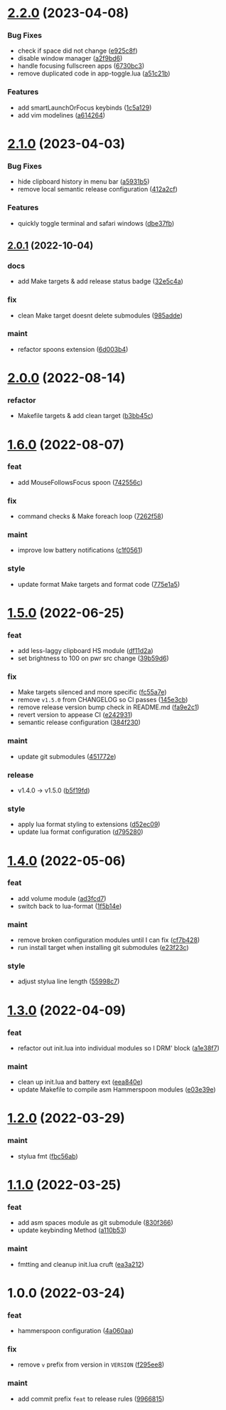 # [2.2.0](https://github.com/vladdoster/hammerspoon-configuration/compare/v2.1.0...v2.2.0) (2023-04-08)


### Bug Fixes

* check if space did not change ([e925c8f](https://github.com/vladdoster/hammerspoon-configuration/commit/e925c8f406fd6672c0d1fbcee44926f06e9dc3aa))
* disable window manager ([a2f9bd6](https://github.com/vladdoster/hammerspoon-configuration/commit/a2f9bd61864115e1deb064430975408ace8a7dc1))
* handle focusing fullscreen apps ([6730bc3](https://github.com/vladdoster/hammerspoon-configuration/commit/6730bc372c35e2666b5493edcc141f76d912f440))
* remove duplicated code in app-toggle.lua ([a51c21b](https://github.com/vladdoster/hammerspoon-configuration/commit/a51c21b8122ae5d7ce9d1fd9db91cf6176acdba5))


### Features

* add smartLaunchOrFocus keybinds ([1c5a129](https://github.com/vladdoster/hammerspoon-configuration/commit/1c5a129db2600e6b9017e694b03af956f0dcfbf1))
* add vim modelines ([a614264](https://github.com/vladdoster/hammerspoon-configuration/commit/a61426467cbce1a1f8d9e4a1169d6aa4be2ad0de))

# [2.1.0](https://github.com/vladdoster/hammerspoon-configuration/compare/v2.0.1...v2.1.0) (2023-04-03)


### Bug Fixes

* hide clipboard history in menu bar ([a5931b5](https://github.com/vladdoster/hammerspoon-configuration/commit/a5931b56c22ebbc09cade5f75a4377dbdf930d85))
* remove local semantic release configuration  ([412a2cf](https://github.com/vladdoster/hammerspoon-configuration/commit/412a2cf66d29bffe7cc5d0ba626667081af53306))


### Features

* quickly toggle terminal and safari windows ([dbe37fb](https://github.com/vladdoster/hammerspoon-configuration/commit/dbe37fb82025e14e1a1477949469023c833f264a))

## [2.0.1](https://github.com/vladdoster/hammerspoon-configuration/compare/v2.0.0...v2.0.1) (2022-10-04)


### docs

* add Make targets & add release status badge ([32e5c4a](https://github.com/vladdoster/hammerspoon-configuration/commit/32e5c4a30d3e0ddb2c2085bea4c374ced0e4ee8c))

### fix

* clean Make target doesnt delete submodules ([985adde](https://github.com/vladdoster/hammerspoon-configuration/commit/985adde3ab64597a2b54e2b8d05a306041857851))

### maint

* refactor spoons extension ([6d003b4](https://github.com/vladdoster/hammerspoon-configuration/commit/6d003b44bf71f3e412da831ee3c2c86529c89a4c))

# [2.0.0](https://github.com/vladdoster/hammerspoon-configuration/compare/v1.6.0...v2.0.0) (2022-08-14)


### refactor

* Makefile targets & add clean target ([b3bb45c](https://github.com/vladdoster/hammerspoon-configuration/commit/b3bb45cbe5a4d9e4ebf631aba66469cd02b908c8))

# [1.6.0](https://github.com/vladdoster/hammerspoon-configuration/compare/v1.5.0...v1.6.0) (2022-08-07)


### feat

* add MouseFollowsFocus spoon ([742556c](https://github.com/vladdoster/hammerspoon-configuration/commit/742556c6d27581f2624aa60d07445bf1860a884e))

### fix

* command checks & Make foreach loop ([7262f58](https://github.com/vladdoster/hammerspoon-configuration/commit/7262f5898bbb6bf83181174c858ea58a72fcffcc))

### maint

* improve low battery notifications ([c1f0561](https://github.com/vladdoster/hammerspoon-configuration/commit/c1f0561ba1c7f1ffa0f7285e8ebae50e2f685972))

### style

* update format Make targets and format code ([775e1a5](https://github.com/vladdoster/hammerspoon-configuration/commit/775e1a5839db6e175178829881649f8fd0006ccc))

# [1.5.0](https://github.com/vladdoster/hammerspoon-configuration/compare/v1.4.0...v1.5.0) (2022-06-25)


### feat

* add less-laggy clipboard HS module ([df11d2a](https://github.com/vladdoster/hammerspoon-configuration/commit/df11d2a52d1db6925697f86a0a462016e36ac6c1))
* set brightness to 100 on pwr src change ([39b59d6](https://github.com/vladdoster/hammerspoon-configuration/commit/39b59d650e9aa1282fc99e7fc87b7a595052678c))

### fix

* Make targets silenced and more specific ([fc55a7e](https://github.com/vladdoster/hammerspoon-configuration/commit/fc55a7e6c2a3860b614f07ceef004e6ff0bbb50a))
* remove `v1.5.0` from CHANGELOG so CI passes ([145e3cb](https://github.com/vladdoster/hammerspoon-configuration/commit/145e3cb915c9c4ff21af8084986f4fbf43a3da4f))
* remove release version bump check in README.md ([fa9e2c1](https://github.com/vladdoster/hammerspoon-configuration/commit/fa9e2c19f232fada84d808373823da8afe2d8a79))
* revert version to appease CI ([e242931](https://github.com/vladdoster/hammerspoon-configuration/commit/e2429311f1b00df0362e5f9d9e7a87fbd72c9240))
* semantic release configuration ([384f230](https://github.com/vladdoster/hammerspoon-configuration/commit/384f230862a5130782442d47956f690fd6f0cccf))

### maint

* update git submodules ([451772e](https://github.com/vladdoster/hammerspoon-configuration/commit/451772e887af8029ce4d7d70e4a2d0269d796d3b))

### release

* v1.4.0 → v1.5.0 ([b5f19fd](https://github.com/vladdoster/hammerspoon-configuration/commit/b5f19fde31562759230766c5883777af46e968fa))

### style

* apply lua format styling to extensions ([d52ec09](https://github.com/vladdoster/hammerspoon-configuration/commit/d52ec09e9fb82d9fd38decac61854fe856321721))
* update lua format configuration ([d795280](https://github.com/vladdoster/hammerspoon-configuration/commit/d795280eb723d83d5d24229b67692ba8789e6554))

# [1.4.0](https://github.com/vladdoster/hammerspoon-configuration/compare/v1.3.0...v1.4.0) (2022-05-06)


### feat

* add volume module ([ad3fcd7](https://github.com/vladdoster/hammerspoon-configuration/commit/ad3fcd70593a5d98e3d09672d0f27afdd1b62c92))
* switch back to lua-format ([1f5b14e](https://github.com/vladdoster/hammerspoon-configuration/commit/1f5b14ea7413bb6f66f01628263a61afc9ad7f01))

### maint

* remove broken configuration modules until I can fix ([cf7b428](https://github.com/vladdoster/hammerspoon-configuration/commit/cf7b4283d350271a9777e112fba4213efeb001b4))
* run install target when installing git submodules ([e23f23c](https://github.com/vladdoster/hammerspoon-configuration/commit/e23f23cc2d9ca43056dd74a6a2601e42a2a2521f))

### style

* adjust stylua line length ([55998c7](https://github.com/vladdoster/hammerspoon-configuration/commit/55998c7cbf0ccd63a45bdbe75e5399a63d92c11a))

# [1.3.0](https://github.com/vladdoster/hammerspoon-configuration/compare/v1.2.0...v1.3.0) (2022-04-09)


### feat

* refactor out init.lua into individual modules so I DRM' block ([a1e38f7](https://github.com/vladdoster/hammerspoon-configuration/commit/a1e38f748f4d7e86479d06beb5651b9e8d620fcb))

### maint

* clean up init.lua and battery ext ([eea840e](https://github.com/vladdoster/hammerspoon-configuration/commit/eea840e2f8c3e0ca27c931636256d6b83e155089))
* update Makefile to compile asm Hammerspoon modules ([e03e39e](https://github.com/vladdoster/hammerspoon-configuration/commit/e03e39e2dc4dc5f64445a96049565cfb94f10e0e))

# [1.2.0](https://github.com/vladdoster/hammerspoon-configuration/compare/v1.1.0...v1.2.0) (2022-03-29)


### maint

* stylua fmt ([fbc56ab](https://github.com/vladdoster/hammerspoon-configuration/commit/fbc56ab0e743aa25edc9749bc95c824da7b21260))

# [1.1.0](https://github.com/vladdoster/hammerspoon-configuration/compare/v1.0.0...v1.1.0) (2022-03-25)


### feat

* add asm spaces module as git submodule ([830f366](https://github.com/vladdoster/hammerspoon-configuration/commit/830f366a6b071428801f1a88be06d34f8b7f5a47))
* update keybinding Method ([a110b53](https://github.com/vladdoster/hammerspoon-configuration/commit/a110b53ba71233f8cd3311c834df8aca073f0f3c))

### maint

* fmtting and cleanup init.lua cruft ([ea3a212](https://github.com/vladdoster/hammerspoon-configuration/commit/ea3a212afdfa47d93e6c2d7d4a3d5c47e2a6d0fc))

# 1.0.0 (2022-03-24)


### feat

* hammerspoon configuration ([4a060aa](https://github.com/vladdoster/hammerspoon-configuration/commit/4a060aaddb13b91d431b72ae9f64dc1b22eb4a01))

### fix

* remove `v` prefix from version in `VERSION` ([f295ee8](https://github.com/vladdoster/hammerspoon-configuration/commit/f295ee82c4e9b6f0aefb06253c31ebec3f365c83))

### maint

* add commit prefix `feat` to release rules ([9966815](https://github.com/vladdoster/hammerspoon-configuration/commit/99668156cbd68170354c8e8570ff09631b268518))
